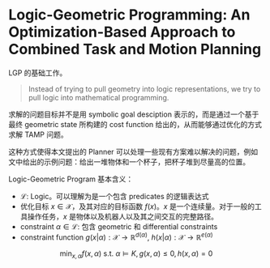 # Logic-Geometric Programming: An Optimization-Based Approach to Combined Task and Motion Planning

LGP 的基础工作。

> Instead of trying to pull geometry into logic representations, we try to pull logic into mathematical programming.

求解的问题目标并不是用 symbolic goal desciption 表示的，而是通过一个基于最终 geometric state 所构建的 cost function 给出的，从而能够通过优化的方式求解 TAMP 问题。

这种方式使得本文提出的 Planner 可以处理一些现有方案难以解决的问题，例如文中给出的示例问题：给出一堆物体和一个杯子，把杯子堆到尽量高的位置。

Logic-Geometric Program 基本含义：
- $\mathcal{L}$: Logic。可以理解为是一个包含 predicates 的逻辑表达式
- 优化目标 $x\in \mathcal{X}$，及其对应的目标函数 $f(x)$。$x$ 是一个连续量。对于一般的工具操作任务，$x$ 是物体以及机器人以及其之间交互的完整路径。
- constraint $\alpha \in \mathcal{L}$: 包含 geometric 和 differential constraints
- constraint function $g(x|\alpha): \mathcal{X}\rightarrow \mathbb{R}^{d(\alpha)}$, $h(x|\alpha): \mathcal{X}\rightarrow \mathbb{R}^{e(\alpha)}$

$$\min_{x,\alpha}f(x, \alpha) \text{ s.t. } \alpha\models K, g(x,\alpha)\leq 0, h(x, \alpha) = 0$$

